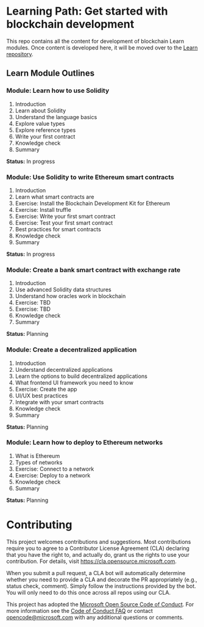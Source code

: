 # Learning Path: Get started with blockchain development

This repo contains all the content for development of blockchain Learn modules. Once content is developed here, it will be moved over to the [Learn repository](https://github.com/MicrosoftDocs/learn-pr).

## Learn Module Outlines

### Module: Learn how to use Solidity

1. Introduction
2. Learn about Solidity
3. Understand the language basics
4. Explore value types
5. Explore reference types
6. Write your first contract
7. Knowledge check
8. Summary

**Status:** In progress

### Module: Use Solidity to write Ethereum smart contracts

1. Introduction
2. Learn what smart contracts are
3. Exercise: Install the Blockchain Development Kit for Ethereum
4. Exercise: Install truffle
5. Exercise: Write your first smart contract
6. Exercise: Test your first smart contract
7. Best practices for smart contracts
8. Knowledge check
9. Summary

**Status:** In progress

### Module: Create a bank smart contract with exchange rate

1. Introduction
2. Use advanced Solidity data structures
3. Understand how oracles work in blockchain
4. Exercise: TBD
5. Exercise: TBD
6. Knowledge check
7. Summary

**Status:** Planning

### Module: Create a decentralized application

1. Introduction
2. Understand decentralized applications
3. Learn the options to build decentralized applications
4. What frontend UI framework you need to know
5. Exercise: Create the app
6. UI/UX best practices
7. Integrate with your smart contracts
8. Knowledge check
9. Summary

**Status:** Planning

### Module: Learn how to deploy to Ethereum networks

1. What is Ethereum
2. Types of networks
3. Exercise: Connect to a network
4. Exercise: Deploy to a network
5. Knowledge check
6. Summary

**Status:** Planning

# Contributing

This project welcomes contributions and suggestions.  Most contributions require you to agree to a
Contributor License Agreement (CLA) declaring that you have the right to, and actually do, grant us
the rights to use your contribution. For details, visit https://cla.opensource.microsoft.com.

When you submit a pull request, a CLA bot will automatically determine whether you need to provide
a CLA and decorate the PR appropriately (e.g., status check, comment). Simply follow the instructions
provided by the bot. You will only need to do this once across all repos using our CLA.

This project has adopted the [Microsoft Open Source Code of Conduct](https://opensource.microsoft.com/codeofconduct/).
For more information see the [Code of Conduct FAQ](https://opensource.microsoft.com/codeofconduct/faq/) or
contact [opencode@microsoft.com](mailto:opencode@microsoft.com) with any additional questions or comments.
